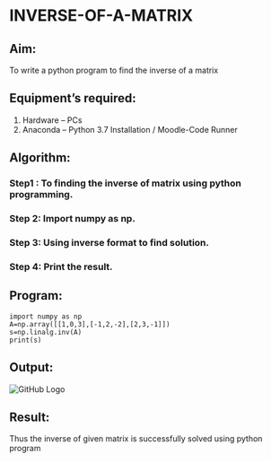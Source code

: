 # INVERSE-OF-A-MATRIX
## Aim:
To write a python program to find the inverse of a matrix
## Equipment’s required:
1. 	Hardware – PCs
2. 	Anaconda – Python 3.7 Installation / Moodle-Code Runner
## Algorithm:
### Step1 : To finding the inverse of matrix using python programming.
### Step 2: Import numpy as np.
### Step 3: Using inverse format to find solution.
### Step 4: Print the result.

## Program:
~~~
import numpy as np
A=np.array([[1,0,3],[-1,2,-2],[2,3,-1]]) 
s=np.linalg.inv(A)
print(s)
~~~

## Output:
![GitHub Logo](inv.png)

## Result:
Thus the inverse of given matrix is successfully solved using python program

